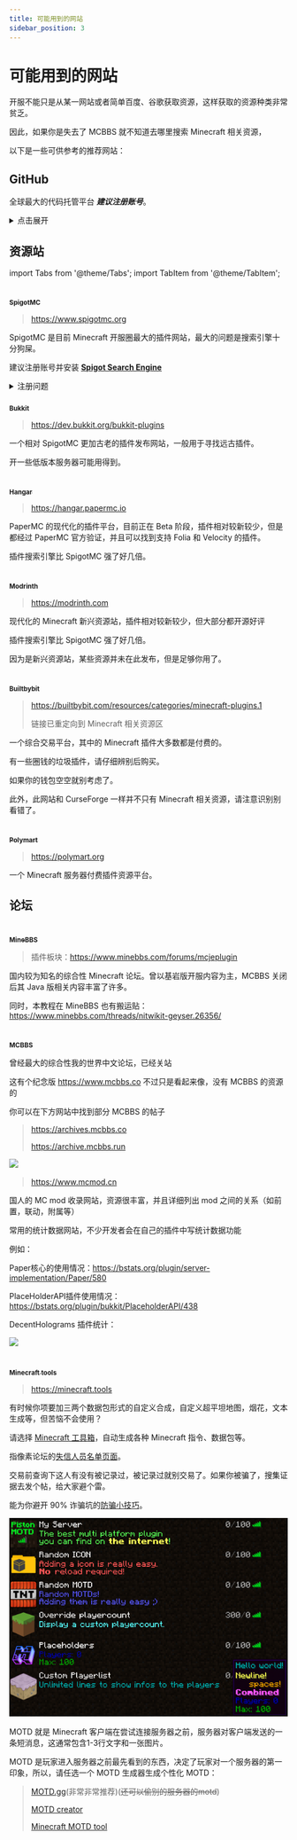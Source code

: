 ```yaml
---
title: 可能用到的网站
sidebar_position: 3
---
```


# 可能用到的网站

开服不能只是从某一网站或者简单百度、谷歌获取资源，这样获取的资源种类非常贫乏。

因此，如果你是失去了 MCBBS 就不知道去哪里搜索 Minecraft 相关资源，

以下是一些可供参考的推荐网站：

## GitHub

全球最大的代码托管平台 ***建议注册账号***。

<details>
  <summary>点击展开</summary>

  <tr>
    <td align="center">
      <a href="https://github.com">
        <img
          src="https://logos-world.net/wp-content/uploads/2020/11/GitHub-Symbol.png"
          width="100px;"
          alt=""
        /><br /><sub><b>GitHub</b></sub>
      </a>
    </td>
  </tr>

> https://github.com

全球最大的社交编程及代码托管网站。许多开发者会把自己编写的插件发到 GitHub。

虽然不登录账号不影响你浏览仓库和下载 Release 等。

但是登录后可以给作者发 Issues 来报告问题，提交新需求/建议，还可以下载 Actions 中的文件。

因此，建议注册并登陆账号。

<details>
  <summary>注册问题</summary>

[在 GitHub 上创建帐户](https://docs.github.com/zh/get-started/start-your-journey/creating-an-account-on-github)

</details>

<details>
  <summary>连不上怎么办</summary>

这是由于 GitHub 是开放的外国网站，网站上时不时会有一些不能在此讨论的内容，所以运营商会刻意地屏蔽这个网站，在很多时候都不能正常访问。具体的表现如下：[只要Github域名指向任意IP，该IP的443端口就会超时3分钟](https://blog.csdn.net/weixin_43659597/article/details/118882176)。

有以下几种解决办法：

1. 魔法
2. [改hosts](https://www.cnblogs.com/eudaimonia/p/16001981.html#1034247326)
3. [Watt Toolkit](https://steampp.net/)：下载安装完成后，在左侧侧边栏切换到**网络加速**，点击**平台加速(免费)**，往下翻勾上GitHub，然后点击**一键加速**，随后就可以正常访问GitHub了
<!--[点击此处](https://cn.bing.com/search?q=%E8%BF%9E%E4%B8%8D%E4%B8%8AGitHub%E6%80%8E%E4%B9%88%E5%8A%9E)-->

</details>

<details>
  <summary>下载太慢怎么办</summary>

使用魔法或者用加速地址：

https://gitmirror.com/files.html

https://moeyy.cn/gh-proxy

https://ghps.cc/

</details>

GitHub 汉化插件：https://github.com/maboloshi/github-chinese

地址：https://github.com

</details>

## 资源站

import Tabs from '@theme/Tabs';
import TabItem from '@theme/TabItem';

<Tabs queryString="website">
  <TabItem value="spigotmc" label="SpigotMC">

  <tr>
    <td align="center">
      <a href="https://www.spigotmc.org/">
        <img
          src="https://static.spigotmc.org/img/spigot.png"
          width="100px;"
          alt=""
        /><br /><sub><b>SpigotMC</b></sub>
      </a>
    </td>
  </tr>

> https://www.spigotmc.org

SpigotMC 是目前 Minecraft 开服圈最大的插件网站，最大的问题是搜索引擎十分狗屎。

建议注册账号并安装 **[Spigot Search Engine](https://www.spigotmc.org/resources/spigotsearchengine.54108/)**

<details>
  <summary>注册问题</summary>

![](_images/spigotmc.png)

使用魔法就可以看到验证了，而不是傻呵呵的跟人说。

*SpigotMC不开放注册* *老外的网站真反人类*

</details>

  </TabItem>

  <TabItem value="bukkit" label="Bukkit">

  <tr>
    <td align="center">
      <a href="https://dev.bukkit.org/">
        <img
          src="https://minecraft.fr/wp-content/uploads/2013/05/bukkit.jpg"
          width="100px;"
          alt=""
        /><br /><sub><b>Bukkit</b></sub>
      </a>
    </td>
  </tr>

> https://dev.bukkit.org/bukkit-plugins

一个相对 SpigotMC 更加古老的插件发布网站，一般用于寻找远古插件。

开一些低版本服务器可能用得到。

  </TabItem>

  <TabItem value="hangar" label="Hangar">

  <tr>
    <td align="center">
      <a href="https://hangar.papermc.io/">
        <img
          src="https://docs.papermc.io/assets/images/papermc-logomark-512-f125384f3367cd4d9291ca983fcb7334.png"
          width="100px;"
          alt=""
        /><br /><sub><b>Hangar</b></sub>
      </a>
    </td>
  </tr>

> https://hangar.papermc.io

PaperMC 的现代化的插件平台，目前正在 Beta 阶段，插件相对较新较少，但是都经过 PaperMC 官方验证，并且可以找到支持 Folia 和 Velocity 的插件。

插件搜索引擎比 SpigotMC 强了好几倍。

  </TabItem>

  <TabItem value="modrinth" label="Modrinth">

  <tr>
    <td align="center">
      <a href="Modrinth">
        <img
          src="https://avatars.githubusercontent.com/u/67560307?s=280&v=4"
          width="100px;"
          alt=""
        /><br /><sub><b>Modrinth</b></sub>
      </a>
    </td>
  </tr>

> https://modrinth.com

现代化的 Minecraft 新兴资源站，插件相对较新较少，但大部分都开源好评

插件搜索引擎比 SpigotMC 强了好几倍。

因为是新兴资源站，某些资源并未在此发布，但是足够你用了。

  </TabItem>

  <TabItem value="builtbybit" label="Builtbybit">

  <tr>
    <td align="center">
      <a href="https://builtbybit.com/resources/categories/minecraft-plugins.1/">
        <img
          src="https://raw.githubusercontent.com/swanis/builtbybit-java-api-wrapper/main/assets/icon-blue.png"
          width="100px;"
          alt=""
        /><br /><sub><b>Builtbybit</b></sub>
      </a>
    </td>
  </tr>

> https://builtbybit.com/resources/categories/minecraft-plugins.1
>
> 链接已重定向到 Minecraft 相关资源区

一个综合交易平台，其中的 Minecraft 插件大多数都是付费的。

有一些圈钱的垃圾插件，请仔细辨别后购买。

如果你的钱包空空就别考虑了。

此外，此网站和 CurseForge 一样并不只有 Minecraft 相关资源，请注意识别别看错了。

  </TabItem>

  <TabItem value="polymart" label="Polymart">

  <tr>
    <td align="center">
      <a href="https://polymart.org">
        <img
          src="https://polymart.org/style/logoLight.png"
          width="100px;"
          alt=""
        /><br /><sub><b>Polymart</b></sub>
      </a>
    </td>
  </tr>

> https://polymart.org

一个 Minecraft 服务器付费插件资源平台。

  </TabItem>
</Tabs>

## 论坛

<Tabs queryString="discuss">
  <TabItem value="minebbs" label="MineBBS">

  <tr>
    <td align="center">
      <a href="https://www.minebbs.com/">
        <img
          src="https://www.minebbs.com/data/assets/logo/mb-logo-blue-1x.png"
          width="100px;"
          alt=""
        /><br /><sub><b>MineBBS</b></sub>
      </a>
    </td>
  </tr>

> 插件板块：https://www.minebbs.com/forums/mcjeplugin

国内较为知名的综合性 Minecraft 论坛。曾以基岩版开服内容为主，MCBBS 关闭后其 Java 版相关内容丰富了许多。

同时，本教程在 MineBBS 也有搬运贴：https://www.minebbs.com/threads/nitwikit-geyser.26356/

  </TabItem>

  <TabItem value="mcbbs" label="MCBBS">

  <tr>
    <td align="center">
      <a href="https://www.mcbbs.co">
        <img
          src="https://img.fastmirror.net/s/2024/11/15/67373333d67e6.png"
          width="100px;"
          alt=""
        /><br /><sub><b>MCBBS</b></sub>
      </a>
    </td>
  </tr>

曾经最大的综合性我的世界中文论坛，已经关站

这有个纪念版 https://www.mcbbs.co 不过只是看起来像，没有 MCBBS 的资源的

你可以在下方网站中找到部分 MCBBS 的帖子

> https://archives.mcbbs.co
> 
> https://archive.mcbbs.run

  </TabItem>

  <TabItem value="mcmod" label="MCmod">

![](https://img.fastmirror.net/s/2024/10/01/66fbe12c6bb07.png)

> https://www.mcmod.cn

国人的 MC mod 收录网站，资源很丰富，并且详细列出 mod 之间的关系（如前置，联动，附属等）

  </TabItem>

  <TabItem value="bstats" label="bStats">

常用的统计数据网站，不少开发者会在自己的插件中写统计数据功能

例如：

Paper核心的使用情况：https://bstats.org/plugin/server-implementation/Paper/580

PlaceHolderAPI插件使用情况：https://bstats.org/plugin/bukkit/PlaceholderAPI/438

DecentHolograms 插件统计：

![](https://bstats.org/signatures/bukkit/DecentHolograms.svg)

  </TabItem>

  <TabItem value="minecraft-tools" label="Minecraft 工具箱">

  <tr>
    <td align="center">
      <a href="https://www.minebbs.com/">
        <img
          src="https://minecraft.tools/en/css/img/logo.png"
          width="100px;"
          alt=""
        /><br /><sub><b>Minecraft tools</b></sub>
      </a>
    </td>
  </tr>

> https://minecraft.tools

有时候你项要加三两个数据包形式的自定义合成，自定义超平坦地图，烟花，文本生成等，但苦恼不会使用？

请选择 [Minecraft 工具箱](https://minecraft.tools/)，自动生成各种 Minecraft 指令、数据包等。

  </TabItem>

  <TabItem value="pixelbbs" label="PixelBBS">

指像素论坛的[失信人员名单页面](https://www.pixelbbs.cn/f-50-1.html)。

交易前查询下这人有没有被记录过，被记录过就别交易了。如果你被骗了，搜集证据去发个帖，给大家避个雷。

能为你避开 90% 诈骗坑的[防骗小技巧](https://www.pixelbbs.cn/t-1377-1-1.html)。

  </TabItem>

  <TabItem value="motd" label="MOTD">

![](_images/motd.png)

MOTD 就是 Minecraft 客户端在尝试连接服务器之前，服务器对客户端发送的一条短消息，这通常包含1-3行文字和一张图片。

MOTD 是玩家进入服务器之前最先看到的东西，决定了玩家对一个服务器的第一印象，所以，请任选一个 MOTD 生成器生成个性化 MOTD：

> [MOTD.gg](https://motd.gg)(非常非常推荐)(~~还可以偷别的服务器的motd~~)
> 
> [MOTD creator](https://mctools.org/motd-creator)
> 
> [Minecraft MOTD tool](https://minecraft.tools/en/motd.php)

  </TabItem>
</Tabs>
